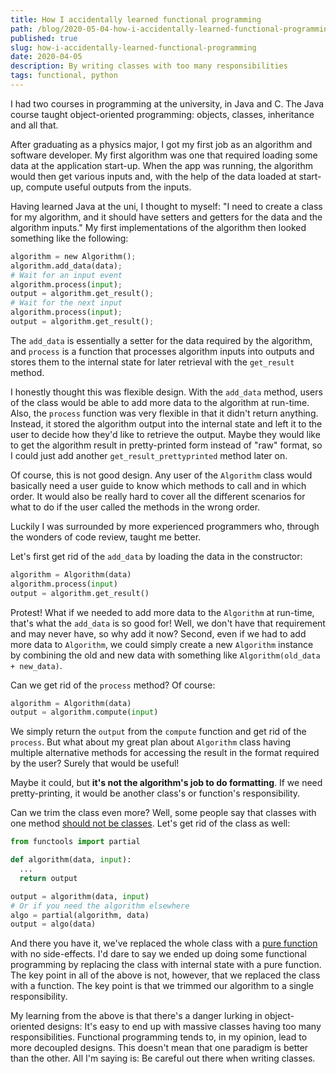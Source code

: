 ```yaml
---
title: How I accidentally learned functional programming
path: /blog/2020-05-04-how-i-accidentally-learned-functional-programming
published: true
slug: how-i-accidentally-learned-functional-programming
date: 2020-04-05
description: By writing classes with too many responsibilities
tags: functional, python
---
```


I had two courses in programming at the university, in Java and C. The Java course taught object-oriented programming: objects, classes, inheritance and all that.

After graduating as a physics major, I got my first job as an algorithm and software developer. My first algorithm was one that required loading some data at the application start-up. When the app was running, the algorithm would then get various inputs and, with the help of the data loaded at start-up, compute useful outputs from the inputs.

Having learned Java at the uni, I thought to myself: "I need to create a class for my algorithm, and it should have setters and getters for the data and the algorithm inputs." My first implementations of the algorithm then looked something like the following:

```python
algorithm = new Algorithm();
algorithm.add_data(data);
# Wait for an input event
algorithm.process(input);
output = algorithm.get_result();
# Wait for the next input
algorithm.process(input);
output = algorithm.get_result();
```

The `add_data` is essentially a setter for the data required by the algorithm, and `process` is a function that processes algorithm inputs into outputs and stores them to the internal state for later retrieval with the `get_result` method.

I honestly thought this was flexible design. With the `add_data` method, users of the class would be able to add more data to the algorithm at run-time. Also, the `process` function was very flexible in that it didn't return anything. Instead, it stored the algorithm output into the internal state and left it to the user to decide how they'd like to retrieve the output. Maybe they would like to get the algorithm result in pretty-printed form instead of "raw" format, so I could just add another `get_result_prettyprinted` method later on.

Of course, this is not good design. Any user of the `Algorithm` class would basically need a user guide to know which methods to call and in which order. It would also be really hard to cover all the different scenarios for what to do if the user called the methods in the wrong order.

Luckily I was surrounded by more experienced programmers who, through the wonders of code review, taught me better.

Let's first get rid of the `add_data` by loading the data in the constructor:

```python
algorithm = Algorithm(data)
algorithm.process(input)
output = algorithm.get_result()
```

Protest! What if we needed to add more data to the `Algorithm` at run-time, that's what the `add_data` is so good for! Well, we don't have that requirement and may never have, so why add it now? Second, even if we had to add more data to `Algorithm`, we could simply create a new `Algorithm` instance by combining the old and new data with something like `Algorithm(old_data + new_data)`.

Can we get rid of the `process` method? Of course:

```python
algorithm = Algorithm(data)
output = algorithm.compute(input)
```

We simply return the `output` from the `compute` function and get rid of the `process`. But what about my great plan about `Algorithm` class having multiple alternative methods for accessing the result in the format required by the user? Surely that would be useful!

Maybe it could, but **it's not the algorithm's job to do formatting**. If we need pretty-printing, it would be another class's or function's responsibility.

Can we trim the class even more? Well, some people say that classes with one method [should not be classes](https://www.youtube.com/watch?v=o9pEzgHorH0). Let's get rid of the class as well:

```python
from functools import partial

def algorithm(data, input):
  ...
  return output

output = algorithm(data, input)
# Or if you need the algorithm elsewhere
algo = partial(algorithm, data)
output = algo(data)
```

And there you have it, we've replaced the whole class with a [pure function](https://en.wikipedia.org/wiki/Pure_function) with no side-effects. I'd dare to say we ended up doing some functional programming by replacing the class with internal state with a pure function. The key point in all of the above is not, however, that we replaced the class with a function. The key point is that we trimmed our algorithm to a single responsibility.

My learning from the above is that there's a danger lurking in object-oriented designs: It's easy to end up with massive classes having too many responsibilities. Functional programming tends to, in my opinion, lead to more decoupled designs. This doesn't mean that one paradigm is better than the other. All I'm saying is: Be careful out there when writing classes.
